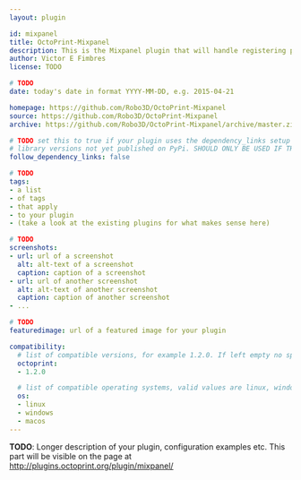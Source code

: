 ```yaml
---
layout: plugin

id: mixpanel
title: OctoPrint-Mixpanel
description: This is the Mixpanel plugin that will handle registering printer events with Mixpanel
author: Victor E Fimbres
license: TODO

# TODO
date: today's date in format YYYY-MM-DD, e.g. 2015-04-21

homepage: https://github.com/Robo3D/OctoPrint-Mixpanel
source: https://github.com/Robo3D/OctoPrint-Mixpanel
archive: https://github.com/Robo3D/OctoPrint-Mixpanel/archive/master.zip

# TODO set this to true if your plugin uses the dependency_links setup parameter to include
# library versions not yet published on PyPi. SHOULD ONLY BE USED IF THERE IS NO OTHER OPTION!
follow_dependency_links: false

# TODO
tags:
- a list
- of tags
- that apply
- to your plugin
- (take a look at the existing plugins for what makes sense here)

# TODO
screenshots:
- url: url of a screenshot
  alt: alt-text of a screenshot
  caption: caption of a screenshot
- url: url of another screenshot
  alt: alt-text of another screenshot
  caption: caption of another screenshot
- ...

# TODO
featuredimage: url of a featured image for your plugin

compatibility:
  # list of compatible versions, for example 1.2.0. If left empty no specific version requirement will be assumed
  octoprint:
  - 1.2.0

  # list of compatible operating systems, valid values are linux, windows, macos, leaving empty defaults to all
  os:
  - linux
  - windows
  - macos
---
```


**TODO**: Longer description of your plugin, configuration examples etc. This part will be visible on the page at
http://plugins.octoprint.org/plugin/mixpanel/

